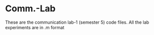 # Comm.-Lab

These are the communication lab-1 (semester 5) code files. All the lab experiments are in .m format
